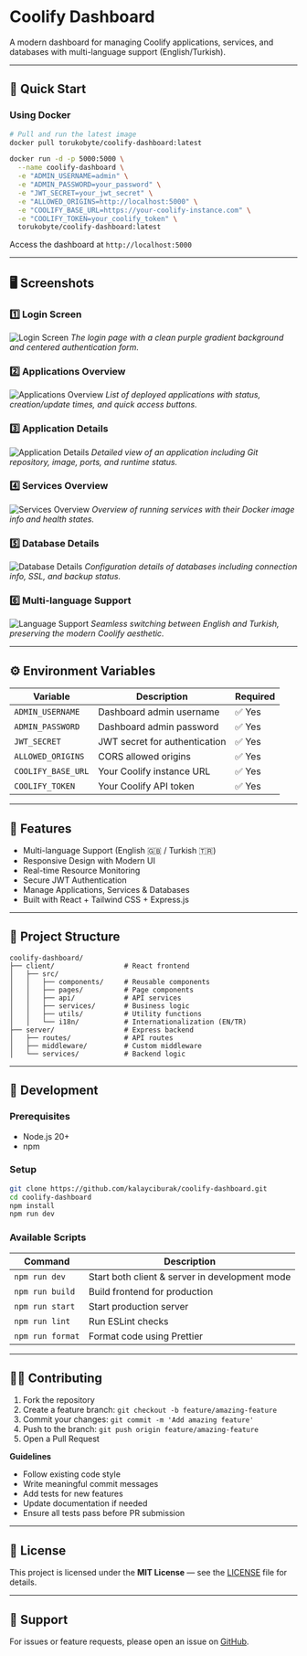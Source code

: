 # Coolify Dashboard

A modern dashboard for managing Coolify applications, services, and databases with multi-language support (English/Turkish).

---

## 🚀 Quick Start

### Using Docker

```bash
# Pull and run the latest image
docker pull torukobyte/coolify-dashboard:latest

docker run -d -p 5000:5000 \
  --name coolify-dashboard \
  -e "ADMIN_USERNAME=admin" \
  -e "ADMIN_PASSWORD=your_password" \
  -e "JWT_SECRET=your_jwt_secret" \
  -e "ALLOWED_ORIGINS=http://localhost:5000" \
  -e "COOLIFY_BASE_URL=https://your-coolify-instance.com" \
  -e "COOLIFY_TOKEN=your_coolify_token" \
  torukobyte/coolify-dashboard:latest
```

Access the dashboard at `http://localhost:5000`

---

## 🖥️ Screenshots

### 1️⃣ Login Screen

![Login Screen](./docs/screenshots/en/1.png)
_The login page with a clean purple gradient background and centered authentication form._

### 2️⃣ Applications Overview

![Applications Overview](./docs/screenshots/en/2.png)
_List of deployed applications with status, creation/update times, and quick access buttons._

### 3️⃣ Application Details

![Application Details](./docs/screenshots/en/3.png)
_Detailed view of an application including Git repository, image, ports, and runtime status._

### 4️⃣ Services Overview

![Services Overview](./docs/screenshots/en/4.png)
_Overview of running services with their Docker image info and health states._

### 5️⃣ Database Details

![Database Details](./docs/screenshots/en/5.png)
_Configuration details of databases including connection info, SSL, and backup status._

### 6️⃣ Multi-language Support

![Language Support](./docs/screenshots/en/6.png)
_Seamless switching between English and Turkish, preserving the modern Coolify aesthetic._

---

## ⚙️ Environment Variables

| Variable           | Description                   | Required |
| ------------------ | ----------------------------- | -------- |
| `ADMIN_USERNAME`   | Dashboard admin username      | ✅ Yes   |
| `ADMIN_PASSWORD`   | Dashboard admin password      | ✅ Yes   |
| `JWT_SECRET`       | JWT secret for authentication | ✅ Yes   |
| `ALLOWED_ORIGINS`  | CORS allowed origins          | ✅ Yes   |
| `COOLIFY_BASE_URL` | Your Coolify instance URL     | ✅ Yes   |
| `COOLIFY_TOKEN`    | Your Coolify API token        | ✅ Yes   |

---

## 🧩 Features

- Multi-language Support (English 🇬🇧 / Turkish 🇹🇷)
- Responsive Design with Modern UI
- Real-time Resource Monitoring
- Secure JWT Authentication
- Manage Applications, Services & Databases
- Built with React + Tailwind CSS + Express.js

---

## 🧱 Project Structure

```
coolify-dashboard/
├── client/                 # React frontend
│   ├── src/
│   │   ├── components/     # Reusable components
│   │   ├── pages/          # Page components
│   │   ├── api/            # API services
│   │   ├── services/       # Business logic
│   │   ├── utils/          # Utility functions
│   │   └── i18n/           # Internationalization (EN/TR)
├── server/                 # Express backend
│   ├── routes/             # API routes
│   ├── middleware/         # Custom middleware
│   └── services/           # Backend logic
```

---

## 🧠 Development

### Prerequisites

- Node.js 20+
- npm

### Setup

```bash
git clone https://github.com/kalayciburak/coolify-dashboard.git
cd coolify-dashboard
npm install
npm run dev
```

### Available Scripts

| Command          | Description                                    |
| ---------------- | ---------------------------------------------- |
| `npm run dev`    | Start both client & server in development mode |
| `npm run build`  | Build frontend for production                  |
| `npm run start`  | Start production server                        |
| `npm run lint`   | Run ESLint checks                              |
| `npm run format` | Format code using Prettier                     |

---

## 🧑‍💻 Contributing

1. Fork the repository
2. Create a feature branch: `git checkout -b feature/amazing-feature`
3. Commit your changes: `git commit -m 'Add amazing feature'`
4. Push to the branch: `git push origin feature/amazing-feature`
5. Open a Pull Request

**Guidelines**

- Follow existing code style
- Write meaningful commit messages
- Add tests for new features
- Update documentation if needed
- Ensure all tests pass before PR submission

---

## 📜 License

This project is licensed under the **MIT License** — see the [LICENSE](LICENSE) file for details.

---

## 💬 Support

For issues or feature requests, please open an issue on [GitHub](https://github.com/kalayciburak/coolify-dashboard).
